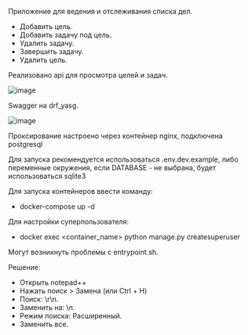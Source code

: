 Приложение для ведения и отслеживания списка дел.

 - Добавить цель.
 - Добавить задачу под цель.
 - Удалить задачу.
 - Завершить задачу.
 - Удалить цель.
 
Реализовано api для просмотра целей и задач.

![image](https://user-images.githubusercontent.com/49444203/123849096-dc71c300-d931-11eb-8f6d-031c8c781db9.png)

Swagger на drf_yasg.

![image](https://user-images.githubusercontent.com/49444203/123851025-28be0280-d934-11eb-9f40-4ff320a51e31.png)

Проксирование настроено через контейнер nginx, подключена postgresql

Для запуска рекомендуется использоваться .env.dev.example, либо переменные окружения, если DATABASE - не выбрана, будет использоваться sqlite3

Для запуска контейнеров ввести команду:
 - docker-compose up -d

Для настройки суперпользователя:
 - docker exec <container_name> python manage.py createsuperuser

Могут возникнуть проблемы с entrypoint.sh.

  Решение:
  - Открыть notepad++
  - Нажать поиск > Замена (или Ctrl + H)
  - Поиск: \r\n.
  - Заменить на: \n.
  - Режим поиска: Расширенный.
  - Заменить все.
